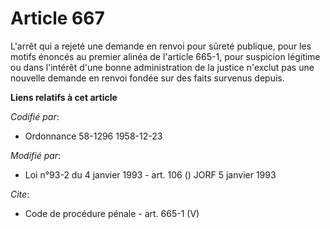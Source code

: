 # Article 667

L'arrêt qui a rejeté une demande en renvoi pour sûreté publique, pour les motifs énoncés au premier alinéa de l'article
665-1, pour suspicion légitime ou dans l'intérêt d'une bonne administration de la justice n'exclut pas une nouvelle demande
en renvoi fondée sur des faits survenus depuis.

**Liens relatifs à cet article**

_Codifié par_:

  - Ordonnance 58-1296 1958-12-23

_Modifié par_:

  - Loi n°93-2 du 4 janvier 1993 - art. 106 () JORF 5 janvier 1993

_Cite_:

  - Code de procédure pénale - art. 665-1 (V)
